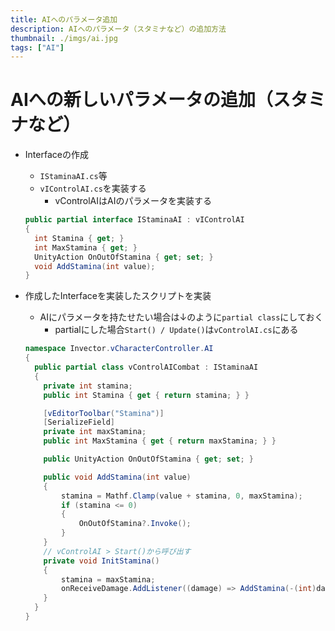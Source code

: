 ```yaml
---
title: AIへのパラメータ追加
description: AIへのパラメータ（スタミナなど）の追加方法
thumbnail: ./imgs/ai.jpg
tags: ["AI"]
---
```


# AIへの新しいパラメータの追加（スタミナなど）

- Interfaceの作成
  - `IStaminaAI.cs`等
  - `vIControlAI.cs`を実装する
    - vControlAIはAIのパラメータを実装する

  ``` csharp [IStaminaAI.cs]
  public partial interface IStaminaAI : vIControlAI
  {
    int Stamina { get; }
    int MaxStamina { get; }
    UnityAction OnOutOfStamina { get; set; }
    void AddStamina(int value);
  }
  ```

- 作成したInterfaceを実装したスクリプトを実装
  - AIにパラメータを持たせたい場合は↓のように`partial class`にしておく
    - partialにした場合`Start() / Update()`は`vControlAI.cs`にある

  ``` csharp [vControlAICombatStamina.cs]
  namespace Invector.vCharacterController.AI
  {
    public partial class vControlAICombat : IStaminaAI
    {
      private int stamina;
      public int Stamina { get { return stamina; } }

      [vEditorToolbar("Stamina")]
      [SerializeField]
      private int maxStamina;
      public int MaxStamina { get { return maxStamina; } }

      public UnityAction OnOutOfStamina { get; set; }

      public void AddStamina(int value)
      {
          stamina = Mathf.Clamp(value + stamina, 0, maxStamina);
          if (stamina <= 0)
          {
              OnOutOfStamina?.Invoke();
          }
      }
      // vControlAI > Start()から呼び出す
      private void InitStamina()
      {
          stamina = maxStamina;
          onReceiveDamage.AddListener((damage) => AddStamina(-(int)damage.staminaDamage));
      }
    }
  }
  ```
